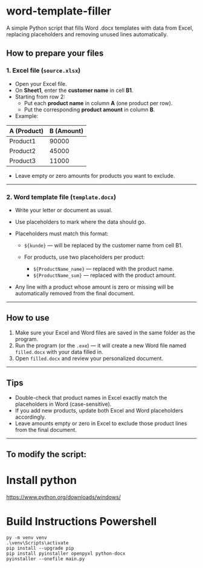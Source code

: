 # word-template-filler
A simple Python script that fills Word .docx templates with data from Excel, replacing placeholders and removing unused lines automatically.


## How to prepare your files

### 1. Excel file (`source.xlsx`)

- Open your Excel file.
- On **Sheet1**, enter the **customer name** in cell **B1**.
- Starting from row 2:
  - Put each **product name** in column **A** (one product per row).
  - Put the corresponding **product amount** in column **B**.
- Example:

| A (Product) | B (Amount) |
|-------------|------------|
| Product1    | 90000      |
| Product2    | 45000      |
| Product3    | 11000      |

- Leave empty or zero amounts for products you want to exclude.

---

### 2. Word template file (`template.docx`)

- Write your letter or document as usual.
- Use placeholders to mark where the data should go.
- Placeholders must match this format:

  - `${kunde}` — will be replaced by the customer name from cell B1.
  - For products, use two placeholders per product:

    - `${ProductName_name}` — replaced with the product name.
    - `${ProductName_sum}` — replaced with the product amount.




- Any line with a product whose amount is zero or missing will be automatically removed from the final document.

---

## How to use

1. Make sure your Excel and Word files are saved in the same folder as the program.
2. Run the program (or the `.exe`) — it will create a new Word file named `filled.docx` with your data filled in.
3. Open `filled.docx` and review your personalized document.

---

## Tips

- Double-check that product names in Excel exactly match the placeholders in Word (case-sensitive).
- If you add new products, update both Excel and Word placeholders accordingly.
- Leave amounts empty or zero in Excel to exclude those product lines from the final document.

---




## To modify the script:

# Install python
https://www.python.org/downloads/windows/

# Build Instructions Powershell
```
py -m venv venv
.\venv\Scripts\activate
pip install --upgrade pip
pip install pyinstaller openpyxl python-docx
pyinstaller --onefile main.py
```
